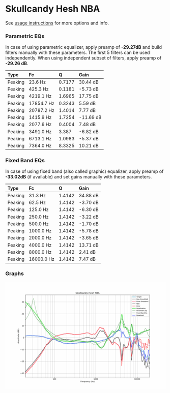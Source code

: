 # Skullcandy Hesh NBA
See [usage instructions](https://github.com/jaakkopasanen/AutoEq#usage) for more options and info.

### Parametric EQs
In case of using parametric equalizer, apply preamp of **-29.27dB** and build filters manually
with these parameters. The first 5 filters can be used independently.
When using independent subset of filters, apply preamp of **-29.26 dB**.

| Type    | Fc         |      Q | Gain      |
|:--------|:-----------|:-------|:----------|
| Peaking | 23.6 Hz    | 0.7177 | 30.44 dB  |
| Peaking | 425.3 Hz   | 0.1181 | -5.73 dB  |
| Peaking | 4219.1 Hz  | 1.6965 | 17.75 dB  |
| Peaking | 17854.7 Hz | 0.3243 | 5.59 dB   |
| Peaking | 20787.2 Hz | 1.4014 | 7.77 dB   |
| Peaking | 1415.9 Hz  | 1.7254 | -11.69 dB |
| Peaking | 2077.6 Hz  | 0.4004 | 7.48 dB   |
| Peaking | 3491.0 Hz  | 3.387  | -6.82 dB  |
| Peaking | 6713.1 Hz  | 1.0983 | -5.37 dB  |
| Peaking | 7364.0 Hz  | 8.3325 | 10.21 dB  |

### Fixed Band EQs
In case of using fixed band (also called graphic) equalizer, apply preamp of **-33.02dB**
(if available) and set gains manually with these parameters.

| Type    | Fc         |      Q | Gain     |
|:--------|:-----------|:-------|:---------|
| Peaking | 31.3 Hz    | 1.4142 | 34.88 dB |
| Peaking | 62.5 Hz    | 1.4142 | -3.70 dB |
| Peaking | 125.0 Hz   | 1.4142 | -6.30 dB |
| Peaking | 250.0 Hz   | 1.4142 | -3.22 dB |
| Peaking | 500.0 Hz   | 1.4142 | -1.70 dB |
| Peaking | 1000.0 Hz  | 1.4142 | -5.78 dB |
| Peaking | 2000.0 Hz  | 1.4142 | -3.65 dB |
| Peaking | 4000.0 Hz  | 1.4142 | 13.71 dB |
| Peaking | 8000.0 Hz  | 1.4142 | 2.41 dB  |
| Peaking | 16000.0 Hz | 1.4142 | 7.47 dB  |

### Graphs
![](./Skullcandy%20Hesh%20NBA.png)